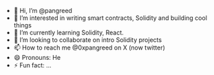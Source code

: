 - 👋 Hi, I’m @pangreed
- 👀 I’m interested in writing smart contracts, Solidity and building cool things
- 🌱 I’m currently learning Solidity, React.
- 💞️ I’m looking to collaborate on intro Solidity projects
- 📫 How to reach me @0xpangreed on X (now twitter)
- 😄 Pronouns: He
- ⚡ Fun fact: ...

<!---
pangreed/pangreed is a ✨ special ✨ repository because its `README.md` (this file) appears on your GitHub profile.
You can click the Preview link to take a look at your changes.
--->
